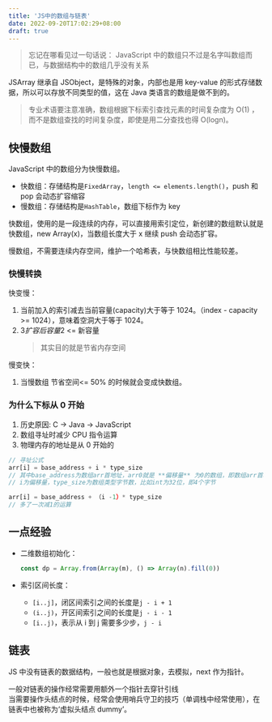 ```yaml
---
title: 'JS中的数组与链表'
date: 2022-09-20T17:02:29+08:00
draft: true
---
```


> 忘记在哪看见过一句话说：
> JavaScript 中的数组只不过是名字叫数组而已，与数据结构中的数组几乎没有关系

JSArray 继承自 JSObject，是特殊的对象，内部也是用 key-value 的形式存储数据，所以可以存放不同类型的值，这在 Java 类语言的数组是做不到的。

> 专业术语要注意准确，数组根据下标索引查找元素的时间复杂度为 O(1) ，而不是数组查找的时间复杂度，即使是用二分查找也得 O(logn)。

## 快慢数组

JavaScript 中的数组分为快慢数组。

- 快数组：存储结构是`FixedArray`，`length <= elements.length()`，push 和 pop 会动态扩容缩容
- 慢数组：存储结构是`HashTable`，数组下标作为 key

快数组，使用的是一段连续的内存，可以直接用索引定位，新创建的数组默认就是快数组，new Array(x)，当数组长度大于 x 继续 push 会动态扩容。

慢数组，不需要连续内存空间，维护一个哈希表，与快数组相比性能较差。

### 快慢转换

快变慢：

1. 当前加入的索引减去当前容量(capacity)大于等于 1024。（index - capacity >= 1024），意味着空洞大于等于 1024。
2. 3*扩容后容量*2 <= 新容量
   > 其实目的就是节省内存空间

慢变快：

1. 当慢数组 节省空间<= 50% 的时候就会变成快数组。

### 为什么下标从 0 开始

1. 历史原因: C -> Java -> JavaScript
2. 数组寻址时减少 CPU 指令运算
3. 物理内存的地址是从 0 开始的

```JavaScript
// 寻址公式
arr[i] = base_address + i * type_size
// 其中base_address为数组arr首地址，arr0就是 **偏移量** 为0的数组，即数组arr首地址；
// i为偏移量，type_size为数组类型字节数，比如int为32位，即4个字节

arr[i] = base_address + （i -1）* type_size
// 多了一次减1的运算
```

## 一点经验

- 二维数组初始化：

  ```JavaScript
  const dp = Array.from(Array(m), () => Array(n).fill(0))
  ```

- 索引区间长度：
  - `[i..j]`，闭区间索引之间的长度是`j - i + 1`
  - `(i..j)`，开区间索引之间的长度是`j - i - 1`
  - `[i..j)`，表示从 i 到 j 需要多少步，`j - i`

## 链表

JS 中没有链表的数据结构，一般也就是根据对象，去模拟，next 作为指针。

一般对链表的操作经常需要用额外一个指针去穿针引线  
当需要操作头结点的时候，经常会使用哨兵守卫的技巧（单调栈中经常使用），在链表中也被称为‘虚拟头结点 dummy’。
